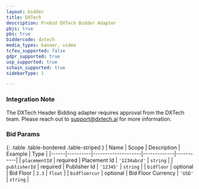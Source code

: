 ```yaml
---
layout: bidder
title: DXTech
description: Prebid DXTech Bidder Adapter
pbjs: true
pbs: true
biddercode: dxtech
media_types: banner, video
tcfeu_supported: false
gdpr_supported: true
usp_supported: true
schain_supported: true
sidebarType: 1

---
```


### Integration Note

The DXTech Header Bidding adapter requires approval from the DXTech team. Please reach out to <support@dxtech.ai> for more information.

### Bid Params

{: .table .table-bordered .table-striped }
| Name | Scope    | Description        | Example     | Type      |
|------|----------|--------------------|-------------|-----------|
| `placementId` | required | Placement Id | `'1234abcd'` | `string`  |
| `publisherId` | required | Publisher Id       | `'12345'`     | `string` |
| `bidfloor` | optional | Bid Floor       | `2.3`     | `float` |
| `bidfloorcur` | optional | Bid Floor Currency       | `'USD'`     | `string` |
